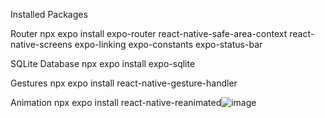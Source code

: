 Installed Packages

Router
npx expo install expo-router react-native-safe-area-context react-native-screens expo-linking expo-constants expo-status-bar

SQLite Database
npx expo install expo-sqlite

Gestures
npx expo install react-native-gesture-handler

Animation
npx expo install react-native-reanimated![image](https://github.com/KoArikiTohia/assignment4_digiPet/assets/113046002/5739e91e-9776-4494-afdf-21a61cfcb575)

